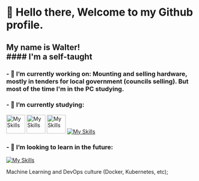 # 🖖 Hello there, Welcome to my Github profile.

##              My name is Walter! <br> #### I'm a self-taught


### - 🔭 I’m currently working on: Mounting and selling hardware, mostly in tenders for local government (councils selling). But most of the time I'm in the PC studying.

### - 🌱 I’m currently studying:
<img src="https://cdn-icons-png.flaticon.com/512/8616/8616578.png" alt="My Skills" width="50" height="50"> <img src="https://cdn.iconscout.com/icon/free/png-256/free-data-science-46-1170621.png" alt="My Skills" width="50" height="50"> <img src="https://cdn-icons-png.flaticon.com/128/4025/4025644.png" alt="My Skills" width="50" height="50"> [![My Skills](https://skillicons.dev/icons?i=py,django,git,html&theme=dark)](https://skillicons.dev) 



### - 🚀 I’m looking to learn in the future: 
[![My Skills](https://skillicons.dev/icons?i=tensorflow,azure,docker,aws,kubernetes&theme=light)](https://skillicons.dev)

          
          


 Machine Learning and DevOps culture (Docker, Kubernetes, etc); 

<!--
**swmeme/swmeme** is a ✨ _special_ ✨ repository because its `README.md` (this file) appears on your GitHub profile.

Here are some ideas to get you started:


- 🤔 I'm looking for help with Data Science projects approach, and any tips on self-taught programming;
- 💬 Ask me about ...
- 📫 How to reach me: ...
- 😄 Pronouns: He/him...
- ⚡ Fun fact: ...
-->
